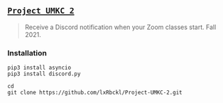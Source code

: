 ## [`Project UMKC 2`](http://lxrbckl.com/Project-UMKC-2)
> Receive a Discord notification when your Zoom classes start. Fall 2021.

### Installation
```
pip3 install asyncio
pip3 install discord.py

cd
git clone https://github.com/lxRbckl/Project-UMKC-2.git
```
